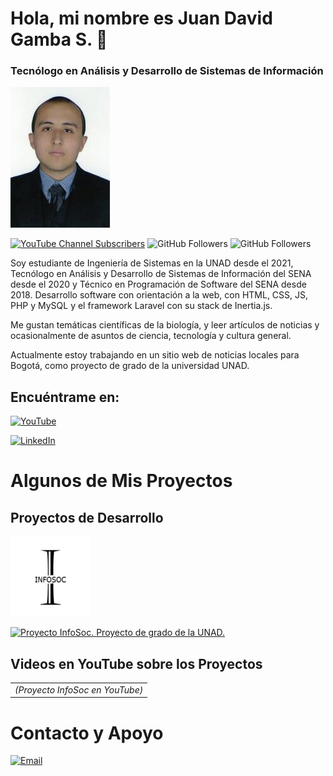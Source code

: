 # Hola, mi nombre es Juan David Gamba S. 👋

### Tecnólogo en Análisis y Desarrollo de Sistemas de Información

[![Juan David Gamba. Desarrollador web.](./FotoTipoDocFB.jpg)](# "Juan David Gamba. Desarrollador web.")

[![YouTube Channel Subscribers](https://img.shields.io/youtube/channel/subscribers/UCWiSiJuVZUHw9ieayPHm9fA?style=social)](https://youtube.com/JuanDGambaSDesarrollador?sub_confirmation=1)
![GitHub Followers](https://img.shields.io/github/followers/JuanDGambaS?style=social)
![GitHub Followers](https://img.shields.io/github/stars/JuanDGambaS?style=social)

Soy estudiante de Ingeniería de Sistemas en la UNAD desde el 2021, Tecnólogo en Análisis y Desarrollo de Sistemas de Información del SENA desde el 2020 y Técnico en Programación de Software del SENA desde 2018.
Desarrollo software con orientación a la web, con HTML, CSS, JS, PHP y MySQL y el framework Laravel con su stack de Inertia.js.

Me gustan temáticas científicas de la biología, y leer artículos de noticias y ocasionalmente de asuntos de ciencia, tecnología y cultura general.

Actualmente estoy trabajando en un sitio web de noticias locales para Bogotá, como proyecto de grado de la universidad UNAD.

## Encuéntrame en:

[![YouTube](https://img.shields.io/badge/YouTube-Juan_Gamba_S-FF0000?style=for-the-badge&logo=youtube&logoColor=white&labelColor=101010)](https://www.youtube.com/@JuanDGambaSDesarrollador)
<br/>

[![LinkedIn](https://img.shields.io/badge/LinkedIn-Juan_David_Gamba_Saenz-0077B5?style=for-the-badge&logo=linkedin&logoColor=white&labelColor=101010)](www.linkedin.com/in/juandgambasaenz739149217)

# Algunos de Mis Proyectos

## Proyectos de Desarrollo

[![Proyecto InfoSoc. Proyecto grado de la UNAD.](./logo3-infosoc.png)](# "Proyecto InfoSoc. Proyecto grado de la UNAD.")

[![Proyecto InfoSoc. Proyecto de grado de la UNAD.](https://img.shields.io/github/stars/JuanDGambaS/juandgambas?label=Proyecto%20InfoSoc&style=social)](#)

## Videos en YouTube sobre los Proyectos

<table style="width: 100%;">
<tr>
<td><i>(Proyecto InfoSoc en YouTube)</i></td>
</tr>
</table>

# Contacto y Apoyo

[![Email](https://img.shields.io/badge/jdgambas.desarrollador@gmail.com-email_personal-D14836?style=for-the-badge&logo=gmail&logoColor=white&labelColor=101010)](mailto:jdgambas.desarrollador@gmail.com)
